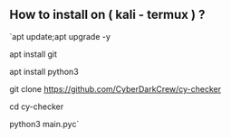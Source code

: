 ## How to install on ( kali - termux ) ?
`apt update;apt upgrade -y

apt install git

apt install python3

git clone https://github.com/CyberDarkCrew/cy-checker

cd cy-checker

python3 main.pyc`
